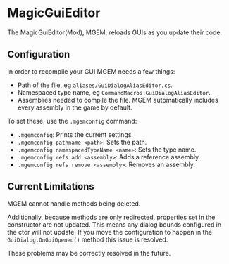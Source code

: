 # MagicGuiEditor
The MagicGuiEditor(Mod), MGEM, reloads GUIs as you update their code.

## Configuration
In order to recompile your GUI MGEM needs a few things:
- Path of the file, eg `aliases/GuiDialogAliasEditor.cs`.
- Namespaced type name, eg `CommandMacros.GuiDialogAliasEditor`.
- Assemblies needed to compile the file.
MGEM automatically includes every assembly in the game by default.
  
To set these, use the `.mgemconfig` command:
- `.mgemconfig`: Prints the current settings.
- `.mgemconfig pathname <path>`: Sets the path.
- `.mgemconfig namespacedTypeName <name>`: Sets the type name.
- `.mgemconfig refs add <assembly>`: Adds a reference assembly.
- `.mgemconfig refs remove <assembly>`: Removes an assembly.

## Current Limitations
MGEM cannot handle methods being deleted.

Additionally, because methods are only redirected,
properties set in the constructor are not updated.
This means any dialog bounds configured in the ctor will not update.
If you move the configuration to happen in the `GuiDialog.OnGuiOpened()` method
this issue is resolved.

These problems may be correctly resolved in the future.